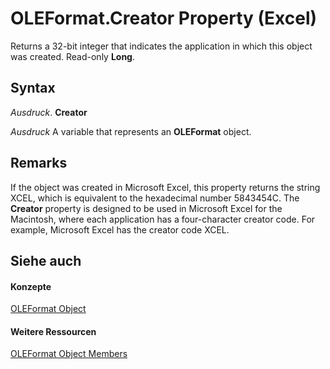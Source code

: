 
# OLEFormat.Creator Property (Excel)

Returns a 32-bit integer that indicates the application in which this object was created. Read-only  **Long**.


## Syntax

 _Ausdruck_. **Creator**

 _Ausdruck_ A variable that represents an **OLEFormat** object.


## Remarks

If the object was created in Microsoft Excel, this property returns the string XCEL, which is equivalent to the hexadecimal number 5843454C. The  **Creator** property is designed to be used in Microsoft Excel for the Macintosh, where each application has a four-character creator code. For example, Microsoft Excel has the creator code XCEL.


## Siehe auch


#### Konzepte


[OLEFormat Object](96ee06d8-e922-c48c-4406-bb2f5cbaa02a.md)
#### Weitere Ressourcen


[OLEFormat Object Members](http://msdn.microsoft.com/library/18f0bbed-752a-5e01-51f1-c17435b3adea%28Office.15%29.aspx)